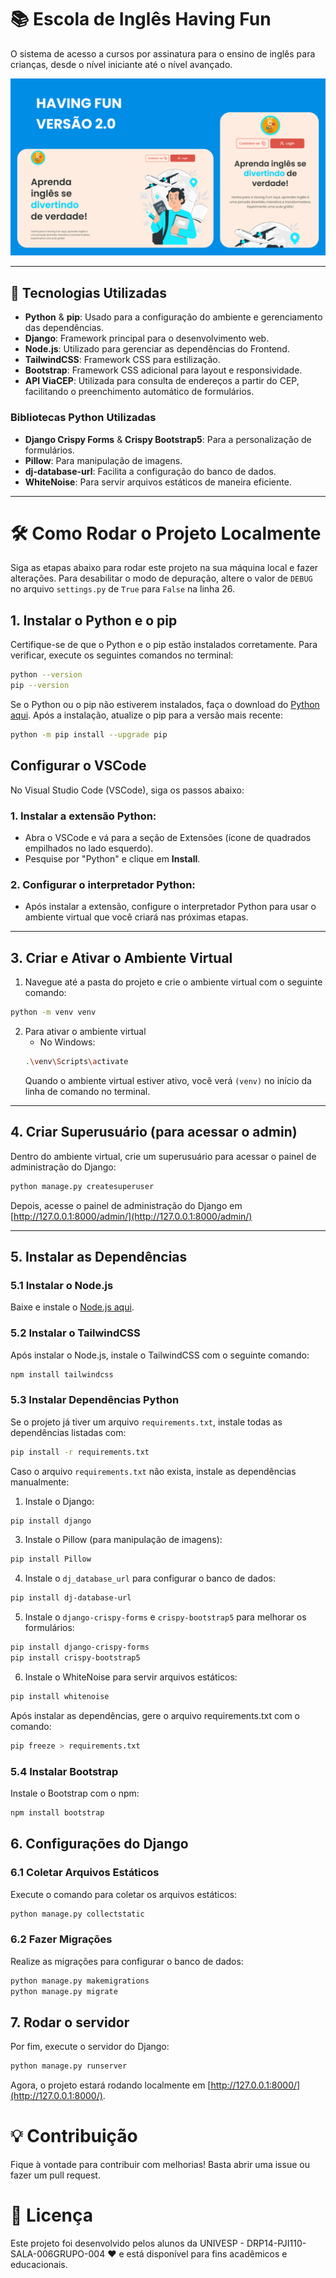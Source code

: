 # 📚 Escola de Inglês Having Fun

O sistema de acesso a cursos por assinatura para o ensino de inglês para crianças, desde o nível iniciante até o nível avançado.

![Having Fun](media/thumb_aulas/having-fun.png)

---

## 🚀 Tecnologias Utilizadas

- **Python** & **pip**: Usado para a configuração do ambiente e gerenciamento das dependências.
- **Django**: Framework principal para o desenvolvimento web.
- **Node.js**: Utilizado para gerenciar as dependências do Frontend.
- **TailwindCSS**: Framework CSS para estilização.
- **Bootstrap**: Framework CSS adicional para layout e responsividade.
- **API ViaCEP**: Utilizada para consulta de endereços a partir do CEP, facilitando o preenchimento automático de formulários.

### Bibliotecas Python Utilizadas

- **Django Crispy Forms** & **Crispy Bootstrap5**: Para a personalização de formulários.
- **Pillow**: Para manipulação de imagens.
- **dj-database-url**: Facilita a configuração do banco de dados.
- **WhiteNoise**: Para servir arquivos estáticos de maneira eficiente.

---

# 🛠 Como Rodar o Projeto Localmente

Siga as etapas abaixo para rodar este projeto na sua máquina local e fazer alterações. Para desabilitar o modo de depuração, altere o valor de `DEBUG` no arquivo `settings.py` de `True` para `False` na linha 26.

## 1. Instalar o Python e o pip

Certifique-se de que o Python e o pip estão instalados corretamente. Para verificar, execute os seguintes comandos no terminal:

```bash
python --version
pip --version
```

Se o Python ou o pip não estiverem instalados, faça o download do [Python aqui](https://www.python.org/downloads/).
Após a instalação, atualize o pip para a versão mais recente:

```bash
python -m pip install --upgrade pip
```

## Configurar o VSCode
No Visual Studio Code (VSCode), siga os passos abaixo:

### 1. Instalar a extensão Python:

   - Abra o VSCode e vá para a seção de Extensões (ícone de quadrados empilhados no lado esquerdo).
   - Pesquise por "Python" e clique em <strong>Install</strong>.

### 2. Configurar o interpretador Python:

   - Após instalar a extensão, configure o interpretador Python para usar o ambiente virtual que você criará nas próximas etapas.

---

## 3. Criar e Ativar o Ambiente Virtual
1. Navegue até a pasta do projeto e crie o ambiente virtual com o seguinte comando:
```bash
python -m venv venv
```
2. Para ativar o ambiente virtual
    * No Windows:
    ```bash
    .\venv\Scripts\activate
    ```
    Quando o ambiente virtual estiver ativo, você verá <code>(venv)</code> no início da linha de comando no terminal.

---

## 4. Criar Superusuário (para acessar o admin)
Dentro do ambiente virtual, crie um superusuário para acessar o painel de administração do Django:
```bash
python manage.py createsuperuser
```
Depois, acesse o painel de administração do Django em [http://127.0.0.1:8000/admin/](http://127.0.0.1:8000/admin/)

---

## 5. Instalar as Dependências
### 5.1 Instalar o Node.js
Baixe e instale o [Node.js aqui](https://nodejs.org/pt).
### 5.2 Instalar o TailwindCSS
Após instalar o Node.js, instale o TailwindCSS com o seguinte comando:
```bash
npm install tailwindcss
```
### 5.3 Instalar Dependências Python
Se o projeto já tiver um arquivo <code>requirements.txt</code>, instale todas as dependências listadas com:
```bash
pip install -r requirements.txt
```
Caso o arquivo <code>requirements.txt</code> não exista, instale as dependências manualmente:

   1. Instale o Django:
   ```bash
   pip install django
   ``` 
   3. Instale o Pillow (para manipulação de imagens):
   ```bash
   pip install Pillow
   ```
   4. Instale o <code>dj_database_url</code> para configurar o banco de dados:
   ```bash
   pip install dj-database-url
   ```
   5. Instale o <code>django-crispy-forms</code> e <code>crispy-bootstrap5</code> para melhorar os formulários:
   ```bash
   pip install django-crispy-forms
   pip install crispy-bootstrap5
   ```
   6. Instale o WhiteNoise para servir arquivos estáticos:
   ```bash
   pip install whitenoise
   ```
Após instalar as dependências, gere o arquivo requirements.txt com o comando:
```bash
pip freeze > requirements.txt
```

### 5.4 Instalar Bootstrap
Instale o Bootstrap com o npm:
```bash
npm install bootstrap
```

## 6. Configurações do Django
### 6.1 Coletar Arquivos Estáticos
Execute o comando para coletar os arquivos estáticos:
```bash
python manage.py collectstatic
```
### 6.2 Fazer Migrações
Realize as migrações para configurar o banco de dados:
```bash
python manage.py makemigrations
python manage.py migrate
```

## 7. Rodar o servidor
Por fim, execute o servidor do Django:
```bash
python manage.py runserver
```
Agora, o projeto estará rodando localmente em [http://127.0.0.1:8000/](http://127.0.0.1:8000/).

# 💡 Contribuição
Fique à vontade para contribuir com melhorias! Basta abrir uma issue ou fazer um pull request.

# 📜 Licença
Este projeto foi desenvolvido pelos alunos da UNIVESP - DRP14-PJI110-SALA-006GRUPO-004 ❤️ e está disponível para fins acadêmicos e educacionais.
